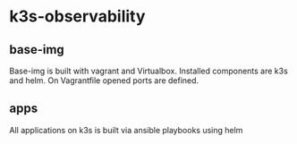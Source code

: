 # k3s-observability

## base-img

Base-img is built with vagrant and Virtualbox.
Installed components are k3s and helm. On Vagrantfile opened ports are defined.


## apps

All applications on k3s is built via ansible playbooks using helm